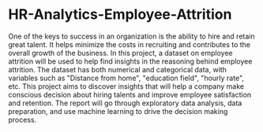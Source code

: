 # HR-Analytics-Employee-Attrition
One of the keys to success in an organization is the ability to hire and retain great talent. It helps minimize the costs in recruiting and contributes to the overall growth of the business. In this project, a dataset on employee attrition will be used to help find insights in the reasoning behind employee attrition. The dataset has both numerical and categorical data, with variables such as "Distance from home", "education field", "hourly rate", etc. This project aims to discover insights that will help a company make conscious decision about hiring talents and improve employee satisfaction and retention. The report will go through exploratory data analysis, data preparation, and use machine learning to drive the decision making process.
